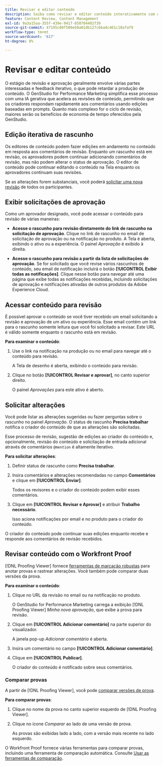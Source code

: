```yaml
---
title: Revisar e editar conteúdo
description: Saiba como revisar e editar conteúdo interativamente com o Adobe GenStudio for Performance Marketing.
feature: Content Review, Content Management
exl-id: 9a3a15aa-355f-439e-9417-850704402f39
source-git-commit: 47195c08f500e50a01db127c6badc461c10afaf9
workflow-type: tm+mt
source-wordcount: '617'
ht-degree: 0%

---
```


# Revisar e editar conteúdo

O estágio de revisão e aprovação geralmente envolve várias partes interessadas e feedback iterativo, o que pode retardar a produção de conteúdo. O GenStudio for Performance Marketing simplifica esse processo com uma IA gerativa que acelera as revisões de conteúdo, permitindo que os criadores respondam rapidamente aos comentários usando edições baseadas em prompts. Quanto mais complexo for o ciclo de revisão, maiores serão os benefícios de economia de tempo oferecidos pela GenStudio.

## Edição iterativa de rascunho

Os editores de conteúdo podem fazer edições em andamento no conteúdo em resposta aos comentários de revisão. Enquanto um rascunho está em revisão, os aprovadores podem continuar adicionando comentários de revisão, mas não podem alterar o status de aprovação. O editor de conteúdo pode continuar editando o conteúdo na Tela enquanto os aprovadores continuam suas revisões.

Se as alterações forem substanciais, você poderá [solicitar uma nova revisão](/help/user-guide/approvals/request-review.md#request-new-approval) de todos os participantes.

## Exibir solicitações de aprovação

Como um aprovador designado, você pode acessar o conteúdo para revisão de várias maneiras:

* **Acesse o rascunho para revisão diretamente do link de rascunho na solicitação de aprovação**. Clique no link de rascunho no email de solicitação de aprovação ou na notificação no produto. A Tela é aberta, exibindo o ativo ou a experiência. O painel _Aprovação_ é exibido à direita.

* **Acesse o rascunho para revisão a partir da lista de solicitações de aprovação**. Se for solicitado que você revise vários rascunhos de conteúdo, seu email de notificação incluirá o botão **[!UICONTROL Exibir todas as notificações]**. Clique nesse botão para navegar até uma página que exibe todas as notificações recebidas, incluindo solicitações de aprovação e notificações ativadas de outros produtos da Adobe Experience Cloud.

## Acessar conteúdo para revisão

É possível aprovar o conteúdo se você tiver recebido um email solicitando a revisão e aprovação de um ativo ou experiência. Esse email contém um link para o rascunho somente leitura que você foi solicitado a revisar. Este URL é válido somente enquanto o rascunho está em revisão.

**Para examinar o conteúdo**:

1. Use o link na notificação na produção ou no email para navegar até o conteúdo para revisão.

   A Tela de desenho é aberta, exibindo o conteúdo para revisão.

1. Clique no botão **[!UICONTROL Revisar e aprovar]**, no canto superior direito.

   O painel _Aprovações_ para este ativo é aberto.

## Solicitar alterações

Você pode listar as alterações sugeridas ou fazer perguntas sobre o rascunho no painel _Aprovação_. O status de rascunho **Precisa trabalhar** notifica o criador do conteúdo de que as alterações são solicitadas.

Esse processo de revisão, sugestão de edições ao criador do conteúdo e, opcionalmente, revisão do conteúdo e solicitação de entrada adicional através de comentários `@mention` é altamente iterativo.

**Para solicitar alterações**:

1. Definir status de rascunho como **Precisa trabalhar**.

1. Insira comentários e alterações recomendadas no campo **Comentários** e clique em **[!UICONTROL Enviar]**.

   Todos os revisores e o criador do conteúdo podem exibir esses comentários.

1. Clique em **[!UICONTROL Revisar e Aprovar]** e atribuir **Trabalho necessário**.

   Isso aciona notificações por email e no produto para o criador do conteúdo.

O criador do conteúdo pode continuar suas edições enquanto recebe e responde aos comentários de revisão recebidos.

## Revisar conteúdo com o Workfront Proof

[!DNL Proofing Viewer] fornece [ferramentas de marcação robustas](https://experienceleague.adobe.com/en/docs/workfront/using/review-and-approve-work/proofing/review-proofs-in-workfront/comment-on-a-proof/comment-on-proof-1) para anotar provas e rastrear alterações. Você também pode comparar duas versões da prova.

**Para examinar o conteúdo**:

1. Clique no URL da revisão no email ou na notificação no produto.

   O GenStudio for Performance Marketing carrega a exibição [!DNL Proofing Viewer] _Minha nova aprovação_, que exibe a prova para revisão.

1. Clique em **[!UICONTROL Adicionar comentário]** na parte superior do visualizador.

   A janela pop-up _Adicionar comentário_ é aberta.

1. Insira um comentário no campo **[!UICONTROL Adicionar comentário]**.

1. Clique em **[!UICONTROL Publicar]**.

   O criador do conteúdo é notificado sobre seus comentários.

### Comparar provas

A partir de [!DNL Proofing Viewer], você pode [comparar versões de prova](https://experienceleague.adobe.com/en/docs/workfront/using/workfront-proof/work-with-proofs-in-wf-proof/review-proofs-web-proofing-viewer/compare-proofs).

**Para comparar provas**:

1. Clique no nome da prova no canto superior esquerdo de [!DNL Proofing Viewer].

1. Clique no ícone _Comparar_ ao lado de uma versão de prova.

   As provas são exibidas lado a lado, com a versão mais recente no lado esquerdo.

O Workfront Proof fornece várias ferramentas para comparar provas, incluindo uma ferramenta de comparação automática. Consulte [Usar as ferramentas de comparação](https://experienceleague.adobe.com/en/docs/workfront/using/workfront-proof/work-with-proofs-in-wf-proof/review-proofs-web-proofing-viewer/compare-proofs#use-the-compare-tools).
